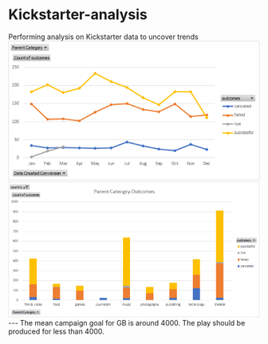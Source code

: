 # Kickstarter-analysis
Performing analysis on Kickstarter data to uncover trends 
![this is an image](https://github.com/Jake-King27/Kickstarter-analysis/blob/main/Outcomes%20Based%20on%20Launch%20Date.png)
![this ia an image](https://github.com/Jake-King27/Kickstarter-analysis/blob/main/Parent%20Category%20Outcomes.png)
--- The mean campaign goal for GB is around 4000. The play should be produced for less than 4000. 
